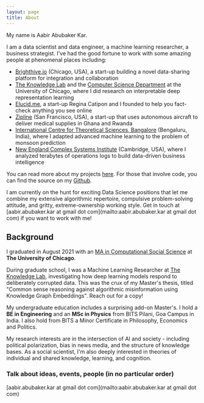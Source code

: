```yaml
---
layout: page
title: About
---
```


My name is Aabir Abubaker Kar.

I am a data scientist and data engineer, a machine learning researcher, a business strategist. I've had the good fortune to work with some amazing people at phenomenal places including:
- [Brighthive.io](https://brighthive.io/) (Chicago, USA), a start-up building a novel data-sharing platform for integration and collaboration
- [The Knowledge Lab](https://www.knowledgelab.org/) and the [Computer Science Department](https://computerscience.uchicago.edu/) at the University of Chicago, where I did research on interpretable deep representation learning
- [Elucid.me](https://www.elucid.me), a start-up Regina Catipon and I founded to help you fact-check anything you see online
- [Zipline](https://flyzipline.com/) (San Francisco, USA), a start-up that uses autonomous aircraft to deliver medical supplies in Ghana and Rwanda
- [International Centre for Theoretical Sciences, Bangalore](https://www.icts.res.in/) (Bengaluru, India), where I adapted advanced machine learning to the problem of monsoon prediction
- [New England Complex Systems Institute](http://necsi.edu/) (Cambridge, USA), where I analyzed terabytes of operations logs to build data-driven business intelligence

You can read more about my projects [here](https://bakerwho.github.io/projects/). For those that involve code, you can find the source on my [Github](https://www.github.com/bakerwho).

I am currently on the hunt for exciting Data Science positions that let me combine my extensive algorithmic repertoire, compulsive problem-solving attitude, and gritty, extreme-ownership working style. Get in touch at [aabir.abubaker.kar at gmail dot com](mailto:aabir.abubaker.kar at gmail dot com) if you want to work with me!

## Background

I graduated in August 2021 with an [MA in Computational Social Science](https://macss.uchicago.edu/) at **The University of Chicago**.

During graduate school, I was a Machine Learning Researcher at [The Knowledge Lab](https://www.knowledgelab.org/), investigating how deep learning models respond to deliberately corrupted data. This was the crux of my Master's thesis, titled "Common sense reasoning against algorithmic misinformation using Knowledge Graph Embeddings". Reach out for a copy!

My undergraduate education includes a surprising add-on Master's. I hold a **BE in Engineering** and an **MSc in Physics** from BITS Pilani, Goa Campus in India. I also hold from BITS a Minor Certificate in Philosophy, Economics and Politics.

My research interests are in the intersection of AI and society - including political polarization, bias in news media, and the structure of knowledge bases. As a social scientist, I'm also deeply interested in theories of individual and shared knowledge, learning, and cognition.

### Talk about ideas, events, people (in no particular order)

[aabir.abubaker.kar at gmail dot com](mailto:aabir.abubaker.kar at gmail dot com)
